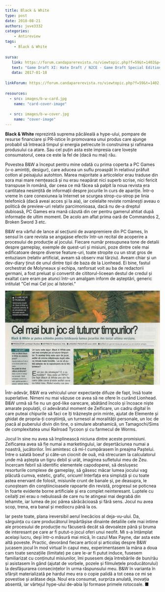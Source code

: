 ```yaml
---
title: Black & White
type: post
date: 2018-08-21
authors: juve3332
categories:
    - Antireview
tags:
    - Black & White

sursa:
   link: https://forum.candaparerevista.ro/viewtopic.php?f=59&t=1402&p=60214#p60214
   text: "Game Draft XI: Hate Draft / N2CE - Game Draft Special Edition"
   data: 2017-01-18
 
linkForum: https://forum.candaparerevista.ro/viewtopic.php?f=59&t=1402

resources:
  - src: images/b-w-card.jpg
    name: "card-cover-image"

  - src: images/b-w-cover.jpg
    name: "cover-image"
---
```

**Black & White** reprezintă suprema păcăleală a hype-ului, pompare de resurse financiare și PR-istice în promovarea unui produs care ajunge probabil să întreacă timpul și energia petrecute în construirea și rafinarea produsului ca atare. Sau cel puțin asta este impresia care lovește consumatorul, ceea ce este la fel de (dacă nu mai) rău.

Povestea B&W a început pentru mine odată cu prima coperta a PC Games (v-o amintiți, desigur), care aducea un suflu proaspăt în relativul prăfuit cotlon al peisajului autohton. Marea majoritate a articolelor erau traduse din sora mai mare nemțească și nu erau neapărat nici superb scrise, nici fericit transpuse în română, dar ceea ce mă făcea să palpit la noua revista era cantitatea nesimțită de informații despre jocurile în curs de apariție. Într-o vreme în care conexiunea la Internet se scurgea strop-cu-strop pe linia telefonică (dacă aveai acces și la aia), iar celelalte reviste româneșți aveau o politică de preview-uri relativ parcimonioasa, dacă nu de-a dreptul dubioasă, PC Games era mană căzută din cer pentru gamerul ahtiat după informație de ultim moment. De acolo am aflat prima oară de Commandos 2, Broken Sword 3 etc.

B&W era vârful de lance al secțiunii de avanpremiere din PC Games, în sensul în care revista se angajase efectiv într-un recital de acoperire a procesului de producție al jocului. Fiecare număr presupunea tone de detalii despre gameplay, exemple de quest-uri și misiuni, poze dintre cele mai edificatoare despre diverse feature-uri, toate stropite cu un strat gros de entuziasm (relativ artificial, aveam să observ mai târziu). Aveam chiar și un dev-diary ținut de unul dintre tipii de baza de la Lionhead. Ei bine, fastul orchestrat de Molyneaux și echipa, ranforsat voit au ba de redactorii germani, a fost preluat și convertit de cititorul-liceean destul de credul și exaltat care eram pe atunci într-un amalgam inform de așteptări, generic intitulat "Cel mai Cel joc al Istoriei."

![](images/b-w-1.jpg)

Într-adevăr, B&W era vehiculul unor expectanțe difuze de fapt, însă toate superlative. Nimeni nu mai văzuse ce avea să ne ofere în curând Lionhead. B&W urmă să fie nu un god-like oarecare, abătând încolo și încoace niște amarate populații, ci adevăratul moment de Zeificare, un cadru digital în care puteai chipurile să faci ce îți trăznește prin minte, ajutat de Elemente și ghidat de propria-ți conștiință, un turnesol al moralității personale, un loc de joacă al puberului divin din tine, o simulare abrahamică, un Tamagochi/Sims de complexitatea unui Railroad Tycoon și cu farmecul de Worms.

Jocul în sine nu avea să împlinească niciuna dintre aceste promisiuni. Zeificarea avea să fie numai a marketingului, iar deșertăciunea numai a noastră, jucătorilor. Îmi amintesc că mi-l cumpărasem în preajma Paștelui. Între o salată boeuf și câte-un ciocnit de ouă, mă strecuram la calculatorul unde mă aștepta un tigru debil și urât, imaginea sufletului meu de Zeu. Încercam febril să identific elementele capodoperei, să deslușesc resorturile complexe de gameplay, să găsesc măcar lumea jocului vag plăcută cumva, estetic, grafic, oricum! Interfața era simpluță și cu toate astea enervant de folosit, misiunile crunt de banale și, pe deasupra, le cunoșteam din conştiincioasele rapoarte din revistă, progresul se poticnea în foarte evidente borne artificiale și era complet neinteresant. Luptele cu ceilalți zei erau o nebuloasă de care nu te atingeai mai degrabă din lehamite, iar lumea de joc părea sărăcăcioasă și fără sens. Jocul nu avea scop, trena, era banal și mediocru până la os.

Iar peste toate, plana ireversibil aerul înecăcios al deja-vu-ului. Da, sârguința cu care producătorul împărtășise dinainte detaliile cele mai intime ale procesului de producție nu făcuseră decât să devoaleze până și bruma de interesant pe care ar fi putut-o jocul oferi unui neofit. Mi s-a întâmplat același lucru, deși într-o măsură mai mică, în cazul Max Payne, dar asta este altă poveste. Practic, devorând fiecare articol și articolaş despre B&W jucasem jocul în mod virtual în capul meu, experimentasem la mâna a doua cam toate senzațiile (limitate) pe care le-ar fi putut induce, fusesem familiarizat cu conținutul misiunilor, îmi pusesem deja întrebările de bun/rău și asistasem în gând (ajutat de vorbele, pozele și filmulețele producătorului) la desfășurarea consecințelor în urma răspunsului meu. B&W în varianta în sfârșit materializată pe hardul meu era o copie palidă a tot ceea ce mi se povestise și arătase deja. Noul era consumat, surpriza anulată, inovația absentă, iar vârtejul hype-ului de-abia își formase primele rotocoale. ■